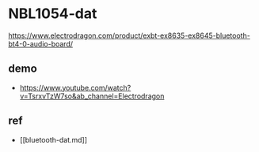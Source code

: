 
# NBL1054-dat 

https://www.electrodragon.com/product/exbt-ex8635-ex8645-bluetooth-bt4-0-audio-board/


## demo 

- https://www.youtube.com/watch?v=TsrxvTzW7so&ab_channel=Electrodragon



## ref 

- [[bluetooth-dat.md]]